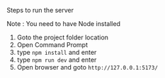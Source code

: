 Steps to run the server

Note : You need to have Node installed

1. Goto the project folder location
2. Open Command Prompt
3. type `npm install` and enter
4. type `npm run dev` and enter  
5. Open browser and goto `http://127.0.0.1:5173/` 
